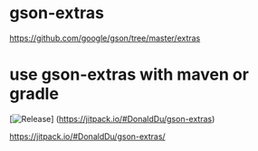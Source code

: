 # gson-extras

https://github.com/google/gson/tree/master/extras


# use gson-extras with maven or gradle
[![Release](https://jitpack.io/v/DonaldDu/gson-extras.svg)]
(https://jitpack.io/#DonaldDu/gson-extras)

https://jitpack.io/#DonaldDu/gson-extras/
